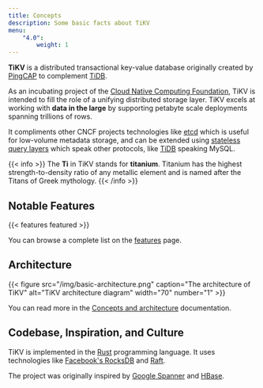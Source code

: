 ```yaml
---
title: Concepts
description: Some basic facts about TiKV
menu:
    "4.0":
        weight: 1
---
```


**TiKV** is a distributed transactional key-value database originally created by [PingCAP](https://pingcap.com/en) to complement [TiDB](https://github.com/pingcap/tidb).

As an incubating project of the [Cloud Native Computing Foundation](https://www.cncf.io/), TiKV is intended to fill the role of a unifying distributed storage layer. TiKV excels at working with **data in the large** by supporting petabyte scale deployments spanning trillions of rows.

It compliments other CNCF projects technologies like [etcd](https://etcd.io/) which is useful for low-volume metadata storage, and can be extended using [stateless query layers](../../reference/query-layers) which speak other protocols, like [TiDB](https://github.com/pingcap/tidb) speaking MySQL.

{{< info >}}
The **Ti** in TiKV stands for **titanium**. Titanium has the highest strength-to-density ratio of any metallic element and is named after the Titans of Greek mythology.
{{< /info >}}

## Notable Features

{{< features featured >}}

You can browse a complete list on the [features](../features) page.

## Architecture

{{< figure
    src="/img/basic-architecture.png"
    caption="The architecture of TiKV"
    alt="TiKV architecture diagram"
    width="70"
    number="1" >}}

You can read more in the [Concepts and architecture](../architecture/) documentation.

## Codebase, Inspiration, and Culture

TiKV is implemented in the [Rust](https://rust-lang.org) programming language. It uses technologies like [Facebook's RocksDB](https://rocksdb.org/) and [Raft](https://raft.github.io/).

The project was originally inspired by [Google Spanner](https://ai.google/research/pubs/pub39966) and [HBase](https://hbase.apache.org).